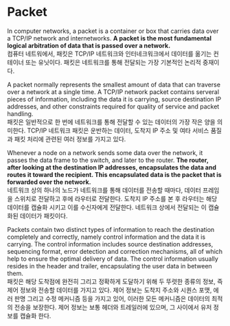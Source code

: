 Packet
===

In computer networks, a packet is a container or box that carries data over a TCP/IP network and internetworks. __A packet is the most fundamental logical arbitration of data that is passed over a network.__  
컴퓨터 네트워에서, 패킷은 TCP/IP 네트워크와 인터네크워크에서 데이터를 옮기는 컨테이너 또는 유닛이다. 패킷은 네트워크를 통해 전달되는 가장 기본적인 논리적 중재이다.

A packet normally represents the smallest amount of data that can traverse over a network at a single time. A TCP/IP network packet contains serveral pieces of information, including the data it is carrying, source destination IP addresses, and other constraints required for quality of service and packet handling.  
패킷은 일반적으로 한 번에 네트워크를 통해 전달할 수 있는 데이터의 가장 작은 양을 의미한다. TCP/IP 네트워크 패킷은 운반하는 데이터, 도착지 IP 주소 및 여타 서비스 품질과 패킷 처리에 관련된 여러 정보를 가지고 있다.  

Whenever a node on a network sends some data over the network, it passes the data frame to the switch, and later to the router. __The router, after looking at the destination IP addresses, encapsulates the data and routes it toward the recipient. This encapsulated data is the packet that is forwarded over the network.__  
네트워크 상의 하나의 노드가 네트워크를 통해 데이터를 전송할 때마다, 데이터 프레임을 스위치로 전달하고 후에 라우터로 전달한다. 도착지 IP 주소를 본 후 라우터는 해당 데이터를 캡슐화 시키고 이를 수신자에게 전달한다. 네트워크 상에서 전달되는 이 캡슐화된 데이터가 패킷이다.  

Packets contain two distinct types of information to reach the destination completely and correctly, namely control information and the data it is carrying. The control information includes source destination addresses, sequencing format, error detection and correction mechanisms, all of which help to ensure the optimal delivery of data. The control information usually resides in the header and trailer, encapsulating the user data in between them.  
패킷은 해당 도착점에 완전히 그리고 정확하게 도달하기 위해 두 뚜렷한 종류의 정보, 즉 제어 정보와 전송할 데이터를 가지고 있다. 제어 정보는 도착지 주소와 시퀀스 포맷, 에러 판명 그리고 수정 메커니즘 등을 가지고 있어, 이러한 모든 메커니즘은 데이터의 최적의 전송을 보장한다. 제어 정보는 보통 헤더와 트레일러에 있으며, 그 사이에서 유저 정보를 캡슐화 한다.

